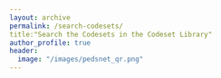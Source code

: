 ```yaml
---
layout: archive
permalink: /search-codesets/
title:"Search the Codesets in the Codeset Library"
author_profile: true
header:
  image: "/images/pedsnet_qr.png"
---
```

